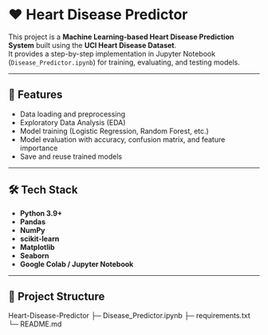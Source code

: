 # ❤️ Heart Disease Predictor

This project is a **Machine Learning-based Heart Disease Prediction System** built using the **UCI Heart Disease Dataset**.  
It provides a step-by-step implementation in Jupyter Notebook (`Disease_Predictor.ipynb`) for training, evaluating, and testing models.

---

## 📌 Features
- Data loading and preprocessing  
- Exploratory Data Analysis (EDA)  
- Model training (Logistic Regression, Random Forest, etc.)  
- Model evaluation with accuracy, confusion matrix, and feature importance  
- Save and reuse trained models  

---

## 🛠️ Tech Stack
- **Python 3.9+**
- **Pandas**
- **NumPy**
- **scikit-learn**
- **Matplotlib**
- **Seaborn**
- **Google Colab / Jupyter Notebook**

---

## 📂 Project Structure
Heart-Disease-Predictor
├─ Disease_Predictor.ipynb
├─ requirements.txt
└─ README.md

